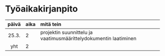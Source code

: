# Työaikakirjanpito

| päivä | aika | mitä tein                                                        |
| :---: | :--- | :--------------------------------------------------------------- |
| 25.3. | 2    | projektin suunnittelu ja vaatimusmäärittelydokumentin laatiminen |
|  yht  | 2    |                                                                  |
